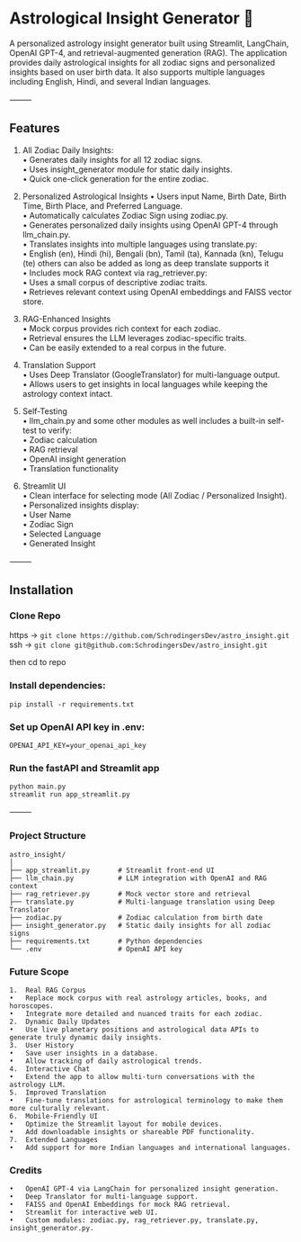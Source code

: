 # Astrological Insight Generator 🌟

A personalized astrology insight generator built using Streamlit, LangChain, OpenAI GPT-4, and retrieval-augmented generation (RAG). The application provides daily astrological insights for all zodiac signs and personalized insights based on user birth data. It also supports multiple languages including English, Hindi, and several Indian languages.

⸻

## Features

1. All Zodiac Daily Insights: <br>
	•	Generates daily insights for all 12 zodiac signs. <br>
	•	Uses insight_generator module for static daily insights. <br>
	•	Quick one-click generation for the entire zodiac.

2. Personalized Astrological Insights
	•	Users input Name, Birth Date, Birth Time, Birth Place, and Preferred Language. <br>
	•	Automatically calculates Zodiac Sign using zodiac.py. <br>
	•	Generates personalized daily insights using OpenAI GPT-4 through llm_chain.py. <br>
	•	Translates insights into multiple languages using translate.py: <br>
	•	English (en), Hindi (hi), Bengali (bn), Tamil (ta), Kannada (kn), Telugu (te) others can also be added as long as deep translate supports it<br>
	•	Includes mock RAG context via rag_retriever.py: <br>
	•	Uses a small corpus of descriptive zodiac traits. <br>
	•	Retrieves relevant context using OpenAI embeddings and FAISS vector store. <br>

3. RAG-Enhanced Insights <br>
	•	Mock corpus provides rich context for each zodiac. <br>
	•	Retrieval ensures the LLM leverages zodiac-specific traits. <br>
	•	Can be easily extended to a real corpus in the future. <br>

4. Translation Support <br>
	•	Uses Deep Translator (GoogleTranslator) for multi-language output. <br>
	•	Allows users to get insights in local languages while keeping the astrology context intact. <br>

5. Self-Testing <br>
	•	llm_chain.py and some other modules as well includes a built-in self-test to verify: <br>
	•	Zodiac calculation <br>
	•	RAG retrieval <br>
	•	OpenAI insight generation <br>
	•	Translation functionality <br>

6. Streamlit UI <br>
	•	Clean interface for selecting mode (All Zodiac / Personalized Insight). <br>
	•	Personalized insights display: <br>
	•	User Name <br>
	•	Zodiac Sign <br>
	•	Selected Language <br>
	•	Generated Insight <br>

⸻

## Installation
### Clone Repo
https -> `git clone https://github.com/SchrodingersDev/astro_insight.git` <br>
ssh  -> `git clone git@github.com:SchrodingersDev/astro_insight.git` <br>

then cd to repo

### Install dependencies:

`pip install -r requirements.txt`

### Set up OpenAI API key in .env:

`OPENAI_API_KEY=your_openai_api_key`

### Run the fastAPI and Streamlit app

`python main.py` <br>
`streamlit run app_streamlit.py`


⸻

### Project Structure

```
astro_insight/
│
├── app_streamlit.py       # Streamlit front-end UI
├── llm_chain.py           # LLM integration with OpenAI and RAG context
├── rag_retriever.py       # Mock vector store and retrieval
├── translate.py           # Multi-language translation using Deep Translator
├── zodiac.py              # Zodiac calculation from birth date
├── insight_generator.py   # Static daily insights for all zodiac signs
├── requirements.txt       # Python dependencies
└── .env                   # OpenAI API key
```




### Future Scope
	1.	Real RAG Corpus 
	•	Replace mock corpus with real astrology articles, books, and horoscopes.
	•	Integrate more detailed and nuanced traits for each zodiac.
	2.	Dynamic Daily Updates
	•	Use live planetary positions and astrological data APIs to generate truly dynamic daily insights.
	3.	User History
	•	Save user insights in a database.
	•	Allow tracking of daily astrological trends.
	4.	Interactive Chat
	•	Extend the app to allow multi-turn conversations with the astrology LLM.
	5.	Improved Translation
	•	Fine-tune translations for astrological terminology to make them more culturally relevant.
	6.	Mobile-Friendly UI
	•	Optimize the Streamlit layout for mobile devices.
	•	Add downloadable insights or shareable PDF functionality.
	7.	Extended Languages
	•	Add support for more Indian languages and international languages.



### Credits
	•	OpenAI GPT-4 via LangChain for personalized insight generation. 
	•	Deep Translator for multi-language support.
	•	FAISS and OpenAI Embeddings for mock RAG retrieval.
	•	Streamlit for interactive web UI.
	•	Custom modules: zodiac.py, rag_retriever.py, translate.py, insight_generator.py.